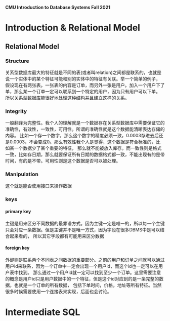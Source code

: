 **CMU Introduction to Database Systems Fall 2021**

# Introduction & Relational Model

## Relational Model

### Structure

关系型数据库最大的特征就是不同的表(或者叫relation)之间都是联系的，也就是说一个实体中的某个特征可能和别的实体中的特征有关联。举一个简单的例子，
假设现在有两张表。一张表的内容是订单，而另外一张是用户。加入一个用户下了单，那么某一个订单一定可以联系到一个特定的用户，因为只有用户可以下单。
所以关系型数据库能很好地处理这种结构并且建立这样的关系。

### Integrity

一般翻译为完整性。我个人的理解就是一个数据存在关系型数据库中需要保证它的准确性，有效性，一致性，可用性。所谓的准确性就是这个数据能清晰表达存储的内容。
比如一个存一个数字，那么这个数字的精度必须一致，0.0003存进去后还是0.0003，不会变成0。那么有效性我个人是觉得，这个数据是符合标准的，比如某一个数据少了某个重要的特征，
那么就不能被放入库存。而一致性则是格式一致，比如存日期，那么就要保证所有日期的数据格式都一致，不能出现有的是带时间，有的是不带。可用性则是这个数据是否可以被处理。

### Manipulation

这个就是能否使用接口来操作数据

### keys

#### primary key

主键是用来区分不同数据的最靠谱方式。因为主键一定是唯一的，所以每一个主键只会对应一条数据。但是主键并不是唯一方式，因为字段在很多DBMS中是可以结合起来看的，
所以其它字段都有可能用来区分数据

#### foreign key

外键则是联系两个不同表之间数据的重要部分。之前的用户和订单之间就可以通过用户id来联系，因为一个订单中一定会出现一个用户id，而这个id也一定可以在用户表中找到。
那么通过一个用户id就一定可以找到至少一个订单。这里需要注意的概念是用户id只是用户数据中的一个特征，但是这个id对应到的是一条完整的数据，也就是一个订单的所有数据，
包括下单时间，价格，地址等所有特征。当然很多时候需要使用一个连接表来实现，后面也会讨论。

# Intermediate SQL

## 

